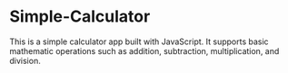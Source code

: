 # Simple-Calculator
This is a simple calculator app built with JavaScript. It supports basic mathematic operations such as addition, subtraction, multiplication, and division.
